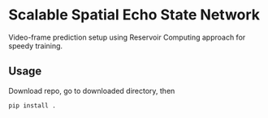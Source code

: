 # Scalable Spatial Echo State Network

Video-frame prediction setup using Reservoir Computing approach for speedy training.

## Usage

Download repo, go to downloaded directory, then
```
pip install .
```

